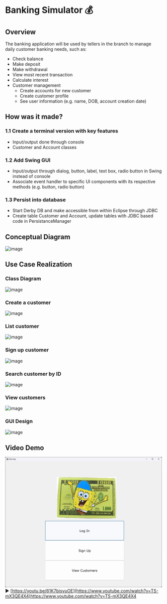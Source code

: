 # Banking Simulator 💰
## Overview
The banking application will be used by tellers in the branch to manage daily customer banking needs, such as: 
- Check balance
- Make deposit
- Make withdrawal
- View most recent transaction
- Calculate interest
- Customer management
  - Create accounts for new customer
  - Create customer profile
  - See user information (e.g. name, DOB, account creation date)


## How was it made?
### 1.1 Create a terminal version with key features
- Input/output done through console
- Customer and Account classes

### 1.2 Add Swing GUI
- Input/output through dialog, button, label, text box, radio button in Swing instead of console
-	Associate event handler to specific UI components with its respective methods (e.g. button, radio button)

### 1.3	Persist into database
- Start Derby DB and make accessible from within Eclipse through JDBC
- Create table Customer and Account, update tables with JDBC based code in PersistanceManager

## Conceptual Diagram
![image](https://github.com/milkxiii/bankingsimulator/assets/104285627/8e95ee96-9433-49b3-9fa4-7843372448f2)

## Use Case Realization
### Class Diagram
![image](https://github.com/milkxiii/bankingsimulator/assets/104285627/a6356d03-4676-4ff8-8f69-170666a58446)

### Create a customer
![image](https://github.com/milkxiii/bankingsimulator/assets/104285627/95d5cc26-d603-45b2-98aa-6fcc545b0145)

### List customer
![image](https://github.com/milkxiii/bankingsimulator/assets/104285627/700ea100-28cc-4af2-a6a7-3b2dea171f71)

### Sign up customer
![image](https://github.com/milkxiii/bankingsimulator/assets/104285627/8b43a371-5d4f-4fb0-9122-45c16cb3b2e0)

### Search customer by ID
![image](https://github.com/milkxiii/bankingsimulator/assets/104285627/6c35a8c0-410d-4a75-89f1-89a732b7d922)

### View customers
![image](https://github.com/milkxiii/bankingsimulator/assets/104285627/35f32fba-663b-40e7-88c5-8bbf57c06a2e)

### GUI Design
![image](https://github.com/milkxiii/bankingsimulator/assets/104285627/76795b0a-641d-475a-831b-748af3be0891)

## Video Demo
<a href="https://www.youtube.com/watch?v=TS-mX3QE4X4" title="video text"><img src="thumbnail.png"></a>
▶️ [https://youtu.be/61K7bjsyuOE](https://www.youtube.com/watch?v=TS-mX3QE4X4)https://www.youtube.com/watch?v=TS-mX3QE4X4
